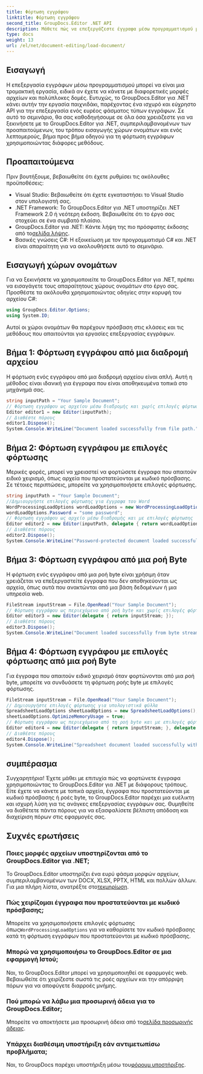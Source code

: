 ```yaml
---
title: Φόρτωση εγγράφου
linktitle: Φόρτωση εγγράφου
second_title: GroupDocs.Editor .NET API
description: Μάθετε πώς να επεξεργάζεστε έγγραφα μέσω προγραμματισμού με το GroupDocs.Editor για .NET. Οδηγός βήμα προς βήμα για τη φόρτωση εγγράφων, το χειρισμό αρχείων που προστατεύονται με κωδικό πρόσβασης και πολλά άλλα.
type: docs
weight: 13
url: /el/net/document-editing/load-document/
---
```

## Εισαγωγή
Η επεξεργασία εγγράφων μέσω προγραμματισμού μπορεί να είναι μια τρομακτική εργασία, ειδικά αν έχετε να κάνετε με διαφορετικές μορφές αρχείων και πολύπλοκες δομές. Ευτυχώς, το GroupDocs.Editor για .NET κάνει αυτήν την εργασία παιχνιδάκι, παρέχοντας ένα ισχυρό και εύχρηστο API για την επεξεργασία ενός ευρέος φάσματος τύπων εγγράφων. Σε αυτό το σεμινάριο, θα σας καθοδηγήσουμε σε όλα όσα χρειάζεστε για να ξεκινήσετε με το GroupDocs.Editor για .NET, συμπεριλαμβανομένων των προαπαιτούμενων, του τρόπου εισαγωγής χώρων ονομάτων και ενός λεπτομερούς, βήμα προς βήμα οδηγού για τη φόρτωση εγγράφων χρησιμοποιώντας διάφορες μεθόδους.
## Προαπαιτούμενα
Πριν βουτήξουμε, βεβαιωθείτε ότι έχετε ρυθμίσει τις ακόλουθες προϋποθέσεις:
- Visual Studio: Βεβαιωθείτε ότι έχετε εγκαταστήσει το Visual Studio στον υπολογιστή σας.
- .NET Framework: Το GroupDocs.Editor για .NET υποστηρίζει .NET Framework 2.0 ή νεότερη έκδοση. Βεβαιωθείτε ότι το έργο σας στοχεύει σε ένα συμβατό πλαίσιο.
-  GroupDocs.Editor για .NET: Κάντε λήψη της πιο πρόσφατης έκδοσης από το[σελίδα λήψης](https://releases.groupdocs.com/editor/net/).
- Βασικές γνώσεις C#: Η εξοικείωση με τον προγραμματισμό C# και .NET είναι απαραίτητη για να ακολουθήσετε αυτό το σεμινάριο.
## Εισαγωγή χώρων ονομάτων
Για να ξεκινήσετε να χρησιμοποιείτε το GroupDocs.Editor για .NET, πρέπει να εισαγάγετε τους απαραίτητους χώρους ονομάτων στο έργο σας. Προσθέστε τα ακόλουθα χρησιμοποιώντας οδηγίες στην κορυφή του αρχείου C#:
```csharp
using GroupDocs.Editor.Options;
using System.IO;
```
Αυτοί οι χώροι ονομάτων θα παρέχουν πρόσβαση στις κλάσεις και τις μεθόδους που απαιτούνται για εργασίες επεξεργασίας εγγράφων.
## Βήμα 1: Φόρτωση εγγράφου από μια διαδρομή αρχείου
Η φόρτωση ενός εγγράφου από μια διαδρομή αρχείου είναι απλή. Αυτή η μέθοδος είναι ιδανική για έγγραφα που είναι αποθηκευμένα τοπικά στο μηχάνημά σας.

```csharp
string inputPath = "Your Sample Document";
// Φόρτωση εγγράφου ως αρχείου μέσω διαδρομής και χωρίς επιλογές φόρτωσης
Editor editor1 = new Editor(inputPath);
// Διαθέστε πόρους
editor1.Dispose();
System.Console.WriteLine("Document loaded successfully from file path.");
```
## Βήμα 2: Φόρτωση εγγράφου με επιλογές φόρτωσης
Μερικές φορές, μπορεί να χρειαστεί να φορτώσετε έγγραφα που απαιτούν ειδικό χειρισμό, όπως αρχεία που προστατεύονται με κωδικό πρόσβασης. Σε τέτοιες περιπτώσεις, μπορείτε να χρησιμοποιήσετε επιλογές φόρτωσης.

```csharp
string inputPath = "Your Sample Document";
//Δημιουργήστε επιλογές φόρτωσης για έγγραφα του Word
WordProcessingLoadOptions wordLoadOptions = new WordProcessingLoadOptions();
wordLoadOptions.Password = "some password";
// Φόρτωση εγγράφου ως αρχείο μέσω διαδρομής και με επιλογές φόρτωσης
Editor editor2 = new Editor(inputPath, delegate { return wordLoadOptions; });
// Διαθέστε πόρους
editor2.Dispose();
System.Console.WriteLine("Password-protected document loaded successfully.");
```
## Βήμα 3: Φόρτωση εγγράφου από μια ροή Byte
Η φόρτωση ενός εγγράφου από μια ροή byte είναι χρήσιμη όταν χρειάζεται να επεξεργαστείτε έγγραφα που δεν αποθηκεύονται ως αρχεία, όπως αυτά που ανακτώνται από μια βάση δεδομένων ή μια υπηρεσία web.

```csharp
FileStream inputStream = File.OpenRead("Your Sample Document");
// Φόρτωση εγγράφου ως περιεχόμενο από ροή byte και χωρίς επιλογές φόρτωσης
Editor editor3 = new Editor(delegate { return inputStream; });
// Διαθέστε πόρους
editor3.Dispose();
System.Console.WriteLine("Document loaded successfully from byte stream.");
```
## Βήμα 4: Φόρτωση εγγράφου με επιλογές φόρτωσης από μια ροή Byte
Για έγγραφα που απαιτούν ειδικό χειρισμό όταν φορτώνονται από μια ροή byte, μπορείτε να συνδυάσετε τη φόρτωση ροής byte με επιλογές φόρτωσης.

```csharp
FileStream inputStream = File.OpenRead("Your Sample Document");
// Δημιουργήστε επιλογές φόρτωσης για υπολογιστικά φύλλα
SpreadsheetLoadOptions sheetLoadOptions = new SpreadsheetLoadOptions();
sheetLoadOptions.OptimizeMemoryUsage = true;
// Φόρτωση εγγράφου ως περιεχόμενο από τη ροή byte και με επιλογές φόρτωσης
Editor editor4 = new Editor(delegate { return inputStream; }, delegate { return sheetLoadOptions; });
// Διαθέστε πόρους
editor4.Dispose();
System.Console.WriteLine("Spreadsheet document loaded successfully with load options.");
```
## συμπέρασμα
Συγχαρητήρια! Έχετε μάθει με επιτυχία πώς να φορτώνετε έγγραφα χρησιμοποιώντας το GroupDocs.Editor για .NET με διάφορους τρόπους. Είτε έχετε να κάνετε με τοπικά αρχεία, έγγραφα που προστατεύονται με κωδικό πρόσβασης ή ροές byte, το GroupDocs.Editor παρέχει μια ευέλικτη και ισχυρή λύση για τις ανάγκες επεξεργασίας εγγράφων σας. Θυμηθείτε να διαθέτετε πάντα πόρους για να εξασφαλίσετε βέλτιστη απόδοση και διαχείριση πόρων στις εφαρμογές σας.
## Συχνές ερωτήσεις
### Ποιες μορφές αρχείων υποστηρίζονται από το GroupDocs.Editor για .NET;
 Το GroupDocs.Editor υποστηρίζει ένα ευρύ φάσμα μορφών αρχείων, συμπεριλαμβανομένων των DOCX, XLSX, PPTX, HTML και πολλών άλλων. Για μια πλήρη λίστα, ανατρέξτε στο[τεκμηρίωση](https://reference.groupdocs.com/editor/net/).
### Πώς χειρίζομαι έγγραφα που προστατεύονται με κωδικό πρόσβασης;
 Μπορείτε να χρησιμοποιήσετε επιλογές φόρτωσης όπως`WordProcessingLoadOptions` για να καθορίσετε τον κωδικό πρόσβασης κατά τη φόρτωση εγγράφων που προστατεύονται με κωδικό πρόσβασης.
### Μπορώ να χρησιμοποιήσω το GroupDocs.Editor σε μια εφαρμογή Ιστού;
Ναι, το GroupDocs.Editor μπορεί να χρησιμοποιηθεί σε εφαρμογές web. Βεβαιωθείτε ότι χειρίζεστε σωστά τις ροές αρχείων και την απόρριψη πόρων για να αποφύγετε διαρροές μνήμης.
### Πού μπορώ να λάβω μια προσωρινή άδεια για το GroupDocs.Editor;
 Μπορείτε να αποκτήσετε μια προσωρινή άδεια από το[σελίδα προσωρινής άδειας](https://purchase.groupdocs.com/temporary-license/).
### Υπάρχει διαθέσιμη υποστήριξη εάν αντιμετωπίσω προβλήματα;
 Ναι, το GroupDocs παρέχει υποστήριξη μέσω του[φόρουμ υποστήριξης](https://forum.groupdocs.com/c/editor/20).